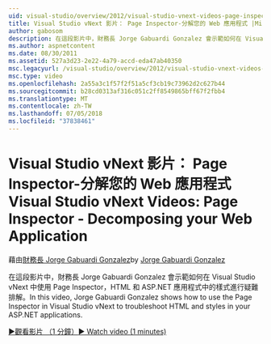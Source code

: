 ```yaml
---
uid: visual-studio/overview/2012/visual-studio-vnext-videos-page-inspector-decomposing-your-web-application
title: Visual Studio vNext 影片： Page Inspector-分解您的 Web 應用程式 |Microsoft Docs
author: gabosom
description: 在這段影片中，財務長 Jorge Gabuardi Gonzalez 會示範如何在 Visual Studio vNext 中使用 Page Inspector，HTML 和 ASP.NET 應用程式中的樣式進行疑難排解...
ms.author: aspnetcontent
ms.date: 08/30/2011
ms.assetid: 527a3d23-2e22-4a79-accd-eda47ab40350
msc.legacyurl: /visual-studio/overview/2012/visual-studio-vnext-videos-page-inspector-decomposing-your-web-application
msc.type: video
ms.openlocfilehash: 2a55a3c1f57f2f51a5cf3cb19c73962d2c627b44
ms.sourcegitcommit: b28cd0313af316c051c2ff8549865bff67f2fbb4
ms.translationtype: MT
ms.contentlocale: zh-TW
ms.lasthandoff: 07/05/2018
ms.locfileid: "37838461"
---
```

<a name="visual-studio-vnext-videos-page-inspector---decomposing-your-web-application"></a><span data-ttu-id="0e03f-103">Visual Studio vNext 影片： Page Inspector-分解您的 Web 應用程式</span><span class="sxs-lookup"><span data-stu-id="0e03f-103">Visual Studio vNext Videos: Page Inspector - Decomposing your Web Application</span></span>
====================
<span data-ttu-id="0e03f-104">藉由[財務長 Jorge Gabuardi Gonzalez](https://github.com/gabosom)</span><span class="sxs-lookup"><span data-stu-id="0e03f-104">by [Jorge Gabuardi Gonzalez](https://github.com/gabosom)</span></span>

<span data-ttu-id="0e03f-105">在這段影片中，財務長 Jorge Gabuardi Gonzalez 會示範如何在 Visual Studio vNext 中使用 Page Inspector，HTML 和 ASP.NET 應用程式中的樣式進行疑難排解。</span><span class="sxs-lookup"><span data-stu-id="0e03f-105">In this video, Jorge Gabuardi Gonzalez shows how to use the Page Inspector in Visual Studio vNext to troubleshoot HTML and styles in your ASP.NET applications.</span></span>

[<span data-ttu-id="0e03f-106">&#9654;觀看影片 （1 分鐘）</span><span class="sxs-lookup"><span data-stu-id="0e03f-106">&#9654; Watch video (1 minutes)</span></span>](https://channel9.msdn.com/Blogs/ASP-NET-Site-Videos/visual-studio-vnext-videos-page-inspector-decomposing-your-web-application)
